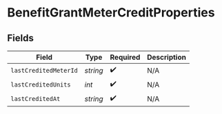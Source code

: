 # BenefitGrantMeterCreditProperties


## Fields

| Field                 | Type                  | Required              | Description           |
| --------------------- | --------------------- | --------------------- | --------------------- |
| `lastCreditedMeterId` | *string*              | :heavy_check_mark:    | N/A                   |
| `lastCreditedUnits`   | *int*                 | :heavy_check_mark:    | N/A                   |
| `lastCreditedAt`      | *string*              | :heavy_check_mark:    | N/A                   |